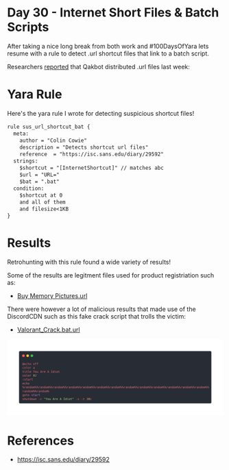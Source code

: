 # Day 30 - Internet Short Files & Batch Scripts

After taking a nice long break from both work and #100DaysOfYara lets resume with a rule to detect .url shortcut files that link to a batch script.

Researchers [reported](https://isc.sans.edu/diary/29592) that Qakbot distributed .url files last week:


# Yara Rule
Here's the yara rule I wrote for detecting suspicious shortcut files!

```
rule sus_url_shortcut_bat {
  meta:
    author = "Colin Cowie"
    description = "Detects shortcut url files"
    reference  = "https://isc.sans.edu/diary/29592"
  strings:
  	$shortcut = "[InternetShortcut]" // matches abc
    $url = "URL="
    $bat = ".bat"
  condition:
  	$shortcut at 0
    and all of them
    and filesize<1KB
}

```
# Results

Retrohunting with this rule found a wide variety of results!

Some of the results are legitment files used for product registriation such as:
- [Buy Memory Pictures.url](https://www.virustotal.com/gui/file/a512d1bc6662dd22d01a80313a2e6095c4091dc4568a06bbabd01fe0c0d7dd64)

There were however a lot of malicious results that made use of the DiscordCDN such as this fake crack script that trolls the victim:
- [Valorant_Crack.bat.url](https://www.virustotal.com/gui/file/3781cff32ac2aa249a4d79cc0046ccf4ba92f632dff275eaa98b847c69d288c2/content)

![Screenshot of a batchscript that displays a trolling message about being an idiot](script_screenshot.png)

# References
- https://isc.sans.edu/diary/29592


